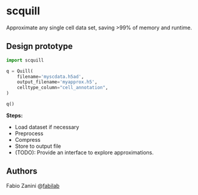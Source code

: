 # scquill
Approximate any single cell data set, saving >99% of memory and runtime.


## Design prototype
```python
import scquill

q = Quill(
    filename='myscdata.h5ad',
    output_filename='myapprox.h5',
    celltype_column="cell_annotation",
)

q()
```

**Steps:**
- Load dataset if necessary
- Preprocess
- Compress
- Store to output file
- (TODO): Provide an interface to explore approximations.

## Authors
Fabio Zanini @[fabilab](https://fabilab.org)
